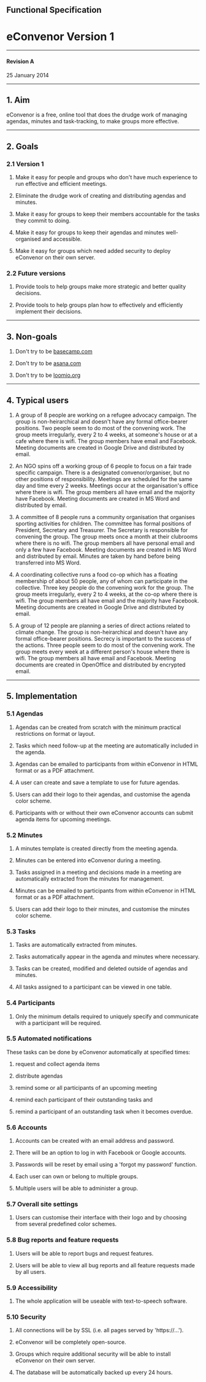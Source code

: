 ## Functional Specification
# eConvenor Version 1

---

#### Revision A

25 January 2014

---

## 1. Aim

eConvenor is a free, online tool that does the drudge work of managing agendas, minutes and task-tracking, to make groups more effective.

---

## 2. Goals

### 2.1 Version 1

1. Make it easy for people and groups who don't have much experience to run effective and efficient meetings.

1. Eliminate the drudge work of creating and distributing agendas and minutes.

1. Make it easy for groups to keep their members accountable for the tasks they commit to doing.

1. Make it easy for groups to keep their agendas and minutes well-organised and accessible.

1. Make it easy for groups which need added security to deploy eConvenor on their own server.

### 2.2 Future versions

1. Provide tools to help groups make more strategic and better quality decisions.

1. Provide tools to help groups plan how to effectively and efficiently implement their decisions.

---

## 3. Non-goals

1. Don't try to be [basecamp.com](http://www.basecamp.com)

1. Don't try to be [asana.com](http://www.asana.com) 

1. Don't try to be [loomio.org](http://www.loomio.org)

---

## 4. Typical users

1. A group of 8 people are working on a refugee advocacy campaign. The group is non-heirarchical and doesn't have any formal office-bearer positions. Two people seem to do most of the convening work. The group meets irregularly, every 2 to 4 weeks, at someone's house or at a cafe where there is wifi. The group members have email and Facebook. Meeting documents are created in Google Drive and distributed by email.

1. An NGO spins off a working group of 6 people to focus on a fair trade specific campaign. There is a designated convenor/organiser, but no other positions of responsibility. Meetings are scheduled for the same day and time every 2 weeks. Meetings occur at the organisation's office where there is wifi. The group members all have email and the majority have Facebook. Meeting documents are created in MS Word and distributed by email.

1. A committee of 8 people runs a community organisation that organises sporting activities for children. The committee has formal positions of President, Secretary and Treasurer. The Secretary is responsible for convening the group. The group meets once a month at their clubrooms where there is no wifi. The group members all have personal email and only a few have Facebook. Meeting documents are created in MS Word and distributed by email. Minutes are taken by hand before being transferred into MS Word.

1. A coordinating collective runs a food co-op which has a floating membership of about 50 people, any of whom can participate in the collective. Three key people do the convening work for the group. The group meets irregularly, every 2 to 4 weeks, at the co-op where there is wifi. The group members all have email and the majority have Facebook. Meeting documents are created in Google Drive and distributed by email.

1. A group of 12 people are planning a series of direct actions related to climate change. The group is non-heirarchical and doesn't have any formal office-bearer positions. Secrecy is important to the success of the actions. Three people seem to do most of the convening work. The group meets every week at a different person's house where there is wifi. The group members all have email and Facebook. Meeting documents are created in OpenOffice and distributed by encrypted email.

---

## 5. Implementation

### 5.1 Agendas

1. Agendas can be created from scratch with the minimum practical restrictions on format or layout.

1. Tasks which need follow-up at the meeting are automatically included in the agenda.

1. Agendas can be emailed to participants from within eConvenor in HTML format or as a PDF attachment.

1. A user can create and save a template to use for future agendas.

1. Users can add their logo to their agendas, and customise the agenda color scheme.

1. Participants with or without their own eConvenor accounts can submit agenda items for upcoming meetings.

### 5.2 Minutes

1. A minutes template is created directly from the meeting agenda.

1. Minutes can be entered into eConvenor during a meeting.

1. Tasks assigned in a meeting and decisions made in a meeting are automatically extracted from the minutes for management.

1. Minutes can be emailed to participants from within eConvenor in HTML format or as a PDF attachment.

1. Users can add their logo to their minutes, and customise the minutes color scheme.

### 5.3 Tasks

1. Tasks are automatically extracted from minutes.

1. Tasks automatically appear in the agenda and minutes where necessary.

1. Tasks can be created, modified and deleted outside of agendas and minutes.

1. All tasks assigned to a participant can be viewed in one table.

### 5.4 Participants

1. Only the minimum details required to uniquely specify and communicate with a participant will be required.

### 5.5 Automated notifications

These tasks can be done by eConvenor automatically at specified times:

1. request and collect agenda items

1. distribute agendas

1. remind some or all participants of an upcoming meeting

1. remind each participant of their outstanding tasks and

1. remind a participant of an outstanding task when it becomes overdue.

### 5.6 Accounts

1. Accounts can be created with an email address and password.

1. There will be an option to log in with Facebook or Google accounts.

1. Passwords will be reset by email using a 'forgot my password' function.

1. Each user can own or belong to multiple groups.

1. Multiple users will be able to administer a group.

### 5.7 Overall site settings

1. Users can customise their interface with their logo and by choosing from several predefined color schemes.

### 5.8 Bug reports and feature requests

1. Users will be able to report bugs and request features.

1. Users will be able to view all bug reports and all feature requests made by all users.

### 5.9 Accessibility
1. The whole application will be useable with text-to-speech software.

### 5.10 Security

1. All connections will be by SSL (i.e. all pages served by 'https://...').

1. eConvenor will be completely open-source.

1. Groups which require additional security will be able to install eConvenor on their own server.

1. The database will be automatically backed up every 24 hours.
